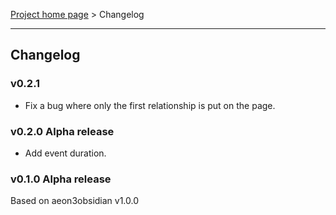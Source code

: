 [Project home page](index) > Changelog

------------------------------------------------------------------------

## Changelog


### v0.2.1

- Fix a bug where only the first relationship is put on the page.

### v0.2.0 Alpha release

- Add event duration.


### v0.1.0 Alpha release

Based on aeon3obsidian v1.0.0

